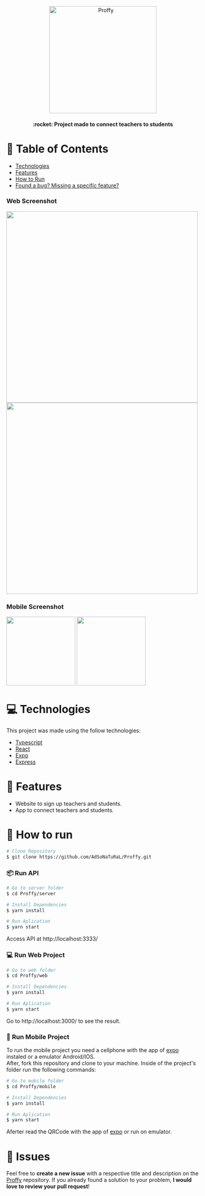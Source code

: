 <p align="center">
   <img src="https://user-images.githubusercontent.com/26275918/89659962-ee3d1880-d8d0-11ea-993f-ae3891ea47dc.png" alt="Proffy" width="280"/>
</p>

<div align="center">
  <h4>:rocket: Project made to connect teachers to students</h4>
</div>

# :pushpin: Table of Contents

* [Technologies](#computer-technologies)
* [Features](#rocket-features)
* [How to Run](#construction_worker-how-to-run)
* [Found a bug? Missing a specific feature?](#bug-issues)

### Web Screenshot
<div>
   <img src="https://user-images.githubusercontent.com/26275918/89660098-26dcf200-d8d1-11ea-92f2-a7c6f4bd81de.png" width="500px">
   <img src="https://user-images.githubusercontent.com/26275918/89660390-95ba4b00-d8d1-11ea-92b9-be8ae5c29056.png" width="500px">
</div>

### Mobile Screenshot
<div>
   <img src="https://user-images.githubusercontent.com/26275918/89660490-b1bdec80-d8d1-11ea-883d-60f771076c3a.png" width="180">
   <img src="https://user-images.githubusercontent.com/26275918/89660522-be424500-d8d1-11ea-9507-088a98556ef1.png" width="180">
</div>

# :computer: Technologies
This project was made using the follow technologies:

* [Typescript](https://www.typescriptlang.org/)      
* [React](https://reactjs.org/)      
* [Expo](https://expo.io/)       
* [Express](https://expressjs.com/)      

# :rocket: Features

* Website to sign up teachers and students.
* App to connect teachers and students.

# :construction_worker: How to run
```bash
# Clone Repository
$ git clone https://github.com/AdSoNaTuRaL/Proffy.git
```
### 📦 Run API

```bash
# Go to server folder
$ cd Proffy/server

# Install Dependencies
$ yarn install

# Run Aplication
$ yarn start
```
Access API at http://localhost:3333/

### 💻 Run Web Project

```bash
# Go to web folder
$ cd Proffy/web

# Install Dependencies
$ yarn install

# Run Aplication
$ yarn start
```
Go to http://localhost:3000/ to see the result.

### 📱 Run Mobile Project
To run the mobile project you need a cellphone with the app of [expo](https://play.google.com/store/apps/details?id=host.exp.exponent) instaled or a emulator Android/IOS.
<br />
After, fork this repository and clone to your machine. Inside of the project's folder run the following commands:

```bash
# Go to mobile folder
$ cd Proffy/mobile

# Install Dependencies
$ yarn install

# Run Aplication
$ yarn start
```
Aferter read the QRCode with the app of [expo](https://play.google.com/store/apps/details?id=host.exp.exponent) or run on emulator.


# :bug: Issues

Feel free to **create a new issue** with a respective title and description on the [Proffy](https://github.com/AdSoNaTuRaL/Proffy/issues) repository. If you already found a solution to your problem, **I would love to review your pull request**!
